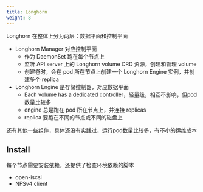 ```yaml
---
title: Longhorn
weight: 8
---
```


Longhorn 在整体上分为两层：数据平面和控制平面
- Longhorn Manager 对应控制平面
  - 作为 DaemonSet 跑在每个节点上
  - 监听 API server 上的 Longhorn volume CRD 资源，创建和管理 volume
  - 创建卷时，会在 pod 所在节点上创建一个 Longhorn Engine 实例，并创建多个 replica
- Longhorn Engine 是存储控制器，对应数据平面
  - Each volume has a dedicated controller，轻量级，相互不影响，但pod数量比较多
  - engine 总是跑在 pod 所在节点上，并连接 replicas
  - replica 要跑在不同的节点或不同的磁盘上

还有其他一些组件，具体还没有实践过，运行pod数量比较多，有不小的运维成本

## Install

每个节点需要安装依赖，还提供了检查环境依赖的脚本
- open-iscsi
- NFSv4 client
